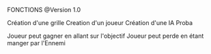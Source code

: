 FONCTIONS @Version 1.0

Création d'une grille
Creation d'un joueur 
Création d'une IA Proba

Joueur peut gagner en allant sur l'objectif 
Joueur peut perde en étant manger par l'Ennemi
